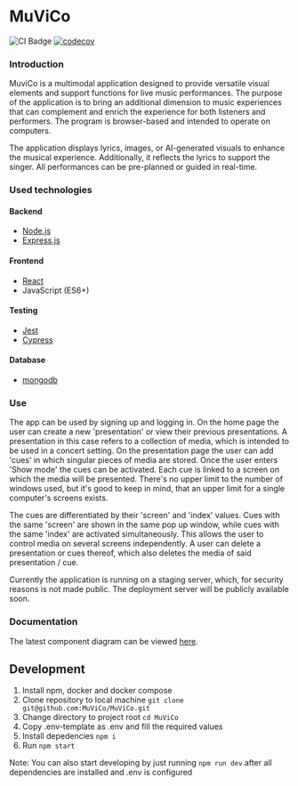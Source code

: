 # MuViCo

![CI Badge](https://github.com/MuViCo/MuViCo/workflows/CI/badge.svg)
[![codecov](https://codecov.io/github/MuViCo/MuViCo/graph/badge.svg?token=B5NR45ODV2)](https://codecov.io/github/MuViCo/MuViCo)

### Introduction

MuviCo is a multimodal application designed to provide versatile visual elements and support functions for live music performances. The purpose of the application is to bring an additional dimension to music experiences that can complement and enrich the experience for both listeners and performers. The program is browser-based and intended to operate on computers.

The application displays lyrics, images, or AI-generated visuals to enhance the musical experience. Additionally, it reflects the lyrics to support the singer. All performances can be pre-planned or guided in real-time.

### Used technologies

#### Backend

- [Node.js](https://nodejs.org/en/learn/getting-started/introduction-to-nodejs)
- [Express.js](https://expressjs.com/en/5x/api.html)

#### Frontend

- [React](https://react.dev/learn)
- JavaScript (ES6+)

#### Testing

- [Jest](https://jestjs.io/docs/tutorial-react)
- [Cypress](https://docs.cypress.io/guides/overview/why-cypress)

#### Database

- [mongodb](https://www.mongodb.com/)

### Use

The app can be used by signing up and logging in. On the home page the user can create a new 'presentation' or view their previous presentations. A presentation in this case refers to a collection of media, which is intended to be used in a concert setting. On the presentation page the user can add 'cues' in which singular pieces of media are stored. Once the user enters 'Show mode' the cues can be activated. Each cue is linked to a screen on which the media will be presented. There's no upper limit to the number of windows used, but it's good to keep in mind, that an upper limit for a single computer's screens exists.

The cues are differentiated by their 'screen' and 'index' values. Cues with the same 'screen' are shown in the same pop up window, while cues with the same 'index' are activated simultaneously. This allows the user to control media on several screens independently. A user can delete a presentation or cues thereof, which also deletes the media of said presentation / cue.

Currently the application is running on a staging server, which, for security reasons is not made public. The deployment server will be publicly available soon.

### Documentation

The latest component diagram can be viewed [here](https://github.com/MuViCo/MuViCo/blob/documentation/documentation/architecture/sprint%202.png).

## Development

1. Install npm, docker and docker compose
2. Clone repository to local machine `git clone git@github.com:MuViCo/MuViCo.git`
3. Change directory to project root `cd MuViCo`
4. Copy .env-template as .env and fill the required values
5. Install depedencies `npm i`
6. Run `npm start`

Note: You can also start developing by just running `npm run dev` after all dependencies are installed and .env is configured

